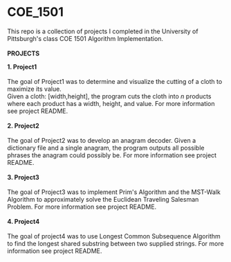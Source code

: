 # COE_1501

This repo is a collection of projects I completed in the University of Pittsburgh's class COE 1501 Algorithm Implementation.
<br>
<br>
<b>PROJECTS</b>
<br>

<b>1. Project1 </b>
<br>
<br>
The goal of Project1 was to determine and visualize the cutting of a cloth to maximize its value.
<br>
Given a cloth: [width,height], the program cuts the cloth into <i>n</i> products where each product has a width, height, and value.
For more information see project README.
<br>
<br>
<b>2. Project2 </b>
<br>
<br>
The goal of Project2 was to develop an anagram decoder. Given a dictionary file and a single anagram, the program outputs all possible phrases the anagram could possibly be.
For more information see project README.
<br>
<br>
<b>3. Project3 </b>
<br>
<br>
The goal of Project3 was to implement Prim's Algorithm and the MST-Walk Algorithm to approximately solve the Euclidean Traveling Salesman Problem.
For more information see project README.
<br>
<br>
<b>4. Project4 </b>
<br>
<br>
The goal of project4 was to use Longest Common Subsequence Algorithm to find the longest shared substring between two supplied strings.
For more information see project README.
